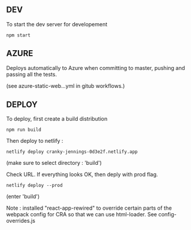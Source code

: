 ## DEV

To start the dev server for developement

`npm start`

## AZURE

Deploys automatically to Azure when committing to master, pushing and passing all the tests.

(see azure-static-web...yml in gitub workflows.)

## DEPLOY

To deploy, first create a build distribution

`npm run build`

Then deploy to netlify :

`netlify deploy cranky-jennings-0d3e2f.netlify.app`

(make sure to select directory : 'build')

Check URL. If everything looks OK, then deply with prod flag.

`netlify deploy --prod`

(enter 'build')



Note : installed "react-app-rewired" to override certain parts of the webpack config for CRA so that we can use 
html-loader. See config-overrides.js